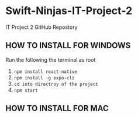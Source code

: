 # Swift-Ninjas-IT-Project-2

IT Project 2 GitHub Repostory

## HOW TO INSTALL FOR WINDOWS

Run the following the terminal as root

1. `npm install react-native`
2. `npm install -g expo-cli`
3. `cd into directroy of the project`
4. `npm start`

## HOW TO INSTALL FOR MAC
